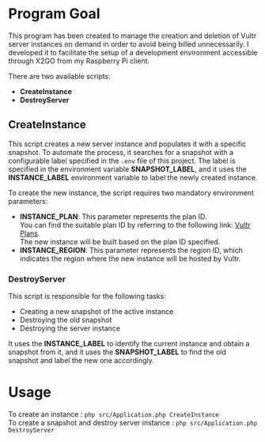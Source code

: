 # Program Goal

This program has been created to manage the creation and deletion of Vultr server instances on demand in order to avoid
being billed unnecessarily. I developed it to facilitate the setup of a development environment accessible through X2GO
from my Raspberry Pi client.

There are two available scripts:

- **CreateInstance**
- **DestroyServer**

## CreateInstance

This script creates a new server instance and populates it with a specific snapshot. To automate the process, it
searches for a snapshot with a configurable label specified in the `.env` file of this project. The label is specified 
in the environment variable **SNAPSHOT_LABEL**, and it uses the **INSTANCE_LABEL** environment variable to label the newly created instance.

To create the new instance, the script requires two mandatory environment parameters:

- **INSTANCE_PLAN**: This parameter represents the plan ID. \
  You can find the suitable plan ID by referring to the
  following link: [Vultr Plans](https://www.vultr.com/api/#operation/list-plans). \
  The new instance will be built based on the plan ID specified.
- **INSTANCE_REGION**: This parameter represents the region ID, which indicates the region where the new instance will
  be hosted by Vultr.

### DestroyServer

This script is responsible for the following tasks:

- Creating a new snapshot of the active instance
- Destroying the old snapshot
- Destroying the server instance

It uses the **INSTANCE_LABEL** to identify the current instance and obtain a snapshot from it, and it uses the 
**SNAPSHOT_LABEL** to find the old snapshot and label the new one accordingly.


# Usage

To create an instance : ```php src/Application.php CreateInstance``` \
To create a snapshot and destroy server instance : ```php src/Application.php DestroyServer```